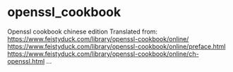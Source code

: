 # openssl_cookbook
Openssl cookbook chinese edition
Translated from:
https://www.feistyduck.com/library/openssl-cookbook/online/
  https://www.feistyduck.com/library/openssl-cookbook/online/preface.html
  https://www.feistyduck.com/library/openssl-cookbook/online/ch-openssl.html
  ...
